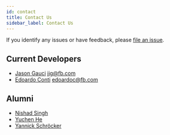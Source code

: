 ```yaml
---
id: contact
title: Contact Us
sidebar_label: Contact Us
---
```


If you identify any issues or have feedback, please [file an issue](https://github.com/facebookresearch/BlueWhale/issues).

## Current Developers

- [Jason Gauci](https://github.com/MisterTea) <jjg@fb.com>
- [Edoardo Conti](https://github.com/econti) <edoardoc@fb.com>

## Alumni

- [Nishad Singh](https://github.com/nishadsingh1)
- [Yuchen He](https://github.com/hychyc07)
- [Yannick Schröcker](https://github.com/yschroecker)
